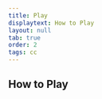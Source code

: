 ```yaml
---
title: Play
displaytext: How to Play
layout: null
tab: true
order: 2
tags: cc
---
```


## How to Play

